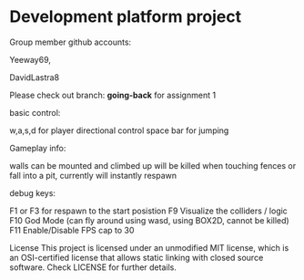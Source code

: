 # Development platform project

Group member github accounts: 

 Yeeway69,

 DavidLastra8


 Please check out branch: **going-back** for assignment 1

 basic control:
 
 w,a,s,d for player directional control
 space bar for jumping

 Gameplay info:
 
 walls can be mounted and climbed up
 will be killed when touching fences or fall into a pit, currently will instantly respawn

 debug keys: 
 
 F1 or F3 for respawn to the start posistion
 F9 Visualize the colliders / logic
 F10 God Mode (can fly around using wasd, using BOX2D, cannot be killed)
 F11 Enable/Disable FPS cap to 30

License
This project is licensed under an unmodified MIT license, which is an OSI-certified license that allows static linking with closed source software. Check LICENSE for further details.
